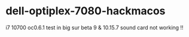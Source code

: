 # dell-optiplex-7080-hackmacos
i7 10700
oc0.6.1
test in big sur beta 9 & 10.15.7
sound card not working !!
